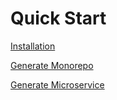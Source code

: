 # Quick Start

<a href="#/quickstart/install"> Installation </a>

<a href="#/quickstart/monorepo"> Generate Monorepo </a>

<a href="#/quickstart/microservice"> Generate Microservice </a>